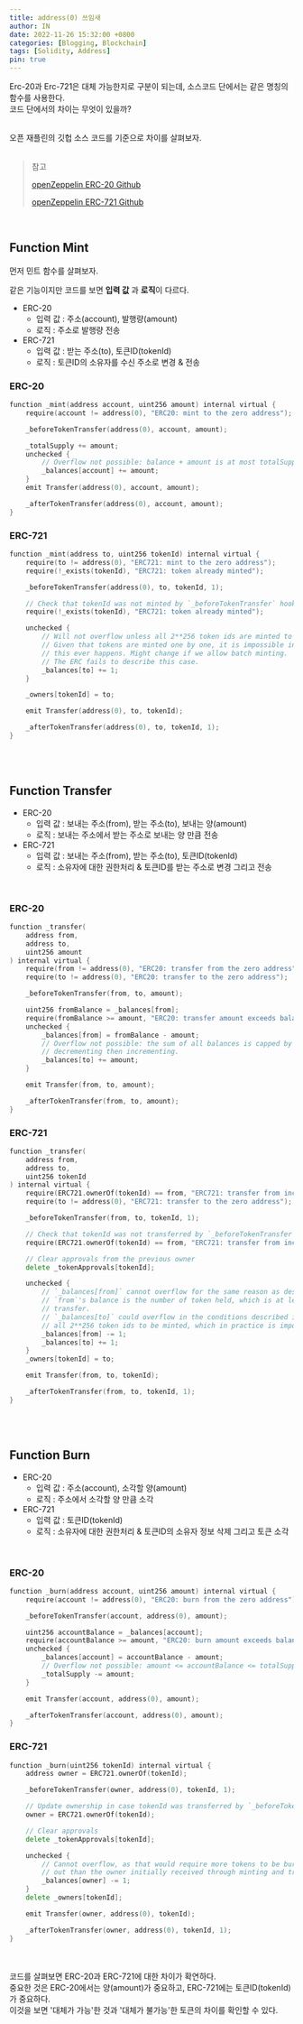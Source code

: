 ```yaml
---
title: address(0) 쓰임새
author: IN
date: 2022-11-26 15:32:00 +0800
categories: [Blogging, Blockchain]
tags: [Solidity, Address]
pin: true
---
```


Erc-20과 Erc-721은 대체 가능한지로 구분이 되는데, 소스코드 단에서는 같은 명칭의 함수를 사용한다.
<br />
코드 단에서의 차이는 무엇이 있을까?

<br />
오픈 재플린의 깃헙 소스 코드를 기준으로 차이를 살펴보자.
<br />
<br />

> 참고
>
> [openZeppelin ERC-20 Github](https://github.com/OpenZeppelin/openzeppelin-contracts/blob/master/contracts/token/ERC20/ERC20.sol)
>
> [openZeppelin ERC-721 Github](https://github.com/OpenZeppelin/openzeppelin-contracts/blob/master/contracts/token/ERC721/ERC721.sol)

<br />

## Function Mint

먼저 민트 함수를 살펴보자.
<br />

같은 기능이지만 코드를 보면 **입력 값** 과 **로직**이 다르다.

- ERC-20
  - 입력 값 : 주소(account), 발행량(amount)
  - 로직 : 주소로 발행량 전송
- ERC-721
  - 입력 값 : 받는 주소(to), 토큰ID(tokenId)
  - 로직 : 토큰ID의 소유자를 수신 주소로 변경 & 전송

### ERC-20

```go
function _mint(address account, uint256 amount) internal virtual {
    require(account != address(0), "ERC20: mint to the zero address");

    _beforeTokenTransfer(address(0), account, amount);

    _totalSupply += amount;
    unchecked {
        // Overflow not possible: balance + amount is at most totalSupply + amount, which is checked above.
        _balances[account] += amount;
    }
    emit Transfer(address(0), account, amount);

    _afterTokenTransfer(address(0), account, amount);
}
```

### ERC-721

```go
function _mint(address to, uint256 tokenId) internal virtual {
    require(to != address(0), "ERC721: mint to the zero address");
    require(!_exists(tokenId), "ERC721: token already minted");

    _beforeTokenTransfer(address(0), to, tokenId, 1);

    // Check that tokenId was not minted by `_beforeTokenTransfer` hook
    require(!_exists(tokenId), "ERC721: token already minted");

    unchecked {
        // Will not overflow unless all 2**256 token ids are minted to the same owner.
        // Given that tokens are minted one by one, it is impossible in practice that
        // this ever happens. Might change if we allow batch minting.
        // The ERC fails to describe this case.
        _balances[to] += 1;
    }

    _owners[tokenId] = to;

    emit Transfer(address(0), to, tokenId);

    _afterTokenTransfer(address(0), to, tokenId, 1);
}
```

<br />
<br />

## Function Transfer

- ERC-20
  - 입력 값 : 보내는 주소(from), 받는 주소(to), 보내는 양(amount)
  - 로직 : 보내는 주소에서 받는 주소로 보내는 양 만큼 전송
- ERC-721
  - 입력 값 : 보내는 주소(from), 받는 주소(to), 토큰ID(tokenId)
  - 로직 : 소유자에 대한 권한처리 & 토큰ID를 받는 주소로 변경 그리고 전송

<br />

### ERC-20

```go
function _transfer(
    address from,
    address to,
    uint256 amount
) internal virtual {
    require(from != address(0), "ERC20: transfer from the zero address");
    require(to != address(0), "ERC20: transfer to the zero address");

    _beforeTokenTransfer(from, to, amount);

    uint256 fromBalance = _balances[from];
    require(fromBalance >= amount, "ERC20: transfer amount exceeds balance");
    unchecked {
        _balances[from] = fromBalance - amount;
        // Overflow not possible: the sum of all balances is capped by totalSupply, and the sum is preserved by
        // decrementing then incrementing.
        _balances[to] += amount;
    }

    emit Transfer(from, to, amount);

    _afterTokenTransfer(from, to, amount);
}
```

### ERC-721

```go
function _transfer(
    address from,
    address to,
    uint256 tokenId
) internal virtual {
    require(ERC721.ownerOf(tokenId) == from, "ERC721: transfer from incorrect owner");
    require(to != address(0), "ERC721: transfer to the zero address");

    _beforeTokenTransfer(from, to, tokenId, 1);

    // Check that tokenId was not transferred by `_beforeTokenTransfer` hook
    require(ERC721.ownerOf(tokenId) == from, "ERC721: transfer from incorrect owner");

    // Clear approvals from the previous owner
    delete _tokenApprovals[tokenId];

    unchecked {
        // `_balances[from]` cannot overflow for the same reason as described in `_burn`:
        // `from`'s balance is the number of token held, which is at least one before the current
        // transfer.
        // `_balances[to]` could overflow in the conditions described in `_mint`. That would require
        // all 2**256 token ids to be minted, which in practice is impossible.
        _balances[from] -= 1;
        _balances[to] += 1;
    }
    _owners[tokenId] = to;

    emit Transfer(from, to, tokenId);

    _afterTokenTransfer(from, to, tokenId, 1);
}
```

<br />
<br />

## Function Burn

- ERC-20
  - 입력 값 : 주소(account), 소각할 양(amount)
  - 로직 : 주소에서 소각할 양 만큼 소각
- ERC-721
  - 입력 값 : 토큰ID(tokenId)
  - 로직 : 소유자에 대한 권한처리 & 토큰ID의 소유자 정보 삭제 그리고 토큰 소각

<br />

### ERC-20

```go
function _burn(address account, uint256 amount) internal virtual {
    require(account != address(0), "ERC20: burn from the zero address");

    _beforeTokenTransfer(account, address(0), amount);

    uint256 accountBalance = _balances[account];
    require(accountBalance >= amount, "ERC20: burn amount exceeds balance");
    unchecked {
        _balances[account] = accountBalance - amount;
        // Overflow not possible: amount <= accountBalance <= totalSupply.
        _totalSupply -= amount;
    }

    emit Transfer(account, address(0), amount);

    _afterTokenTransfer(account, address(0), amount);
}
```

### ERC-721

```go
function _burn(uint256 tokenId) internal virtual {
    address owner = ERC721.ownerOf(tokenId);

    _beforeTokenTransfer(owner, address(0), tokenId, 1);

    // Update ownership in case tokenId was transferred by `_beforeTokenTransfer` hook
    owner = ERC721.ownerOf(tokenId);

    // Clear approvals
    delete _tokenApprovals[tokenId];

    unchecked {
        // Cannot overflow, as that would require more tokens to be burned/transferred
        // out than the owner initially received through minting and transferring in.
        _balances[owner] -= 1;
    }
    delete _owners[tokenId];

    emit Transfer(owner, address(0), tokenId);

    _afterTokenTransfer(owner, address(0), tokenId, 1);
}
```

<br />
<br />
코드를 살펴보면 ERC-20과 ERC-721에 대한 차이가 확연하다.
<br />
중요한 것은 ERC-20에서는 양(amount)가 중요하고, ERC-721에는 토큰ID(tokenId)가 중요하다.
<br />
이것을 보면 '대체가 가능'한 것과 '대체가 불가능'한 토큰의 차이를 확인할 수 있다.
